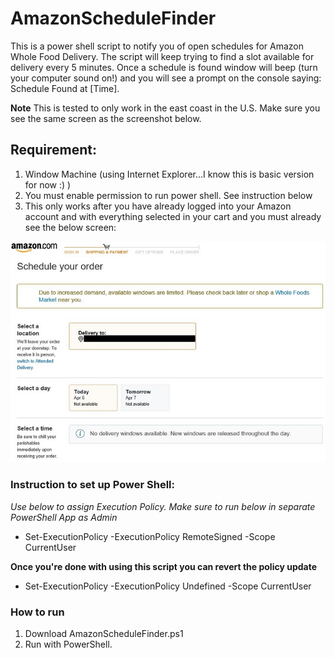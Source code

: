 # AmazonScheduleFinder
This is a power shell script to notify you of open schedules for Amazon Whole Food Delivery.  The script will keep trying to find a slot available for delivery every 5 minutes.  Once a schedule is found window will beep (turn your computer sound on!) and you will see a prompt on the console saying: Schedule Found at [Time].

**Note** This is tested to only work in the east coast in the U.S. Make sure you see the same screen as the screenshot below. 

## Requirement:
1. Window Machine (using Internet Explorer...I know this is basic version for now :) )
2. You must enable permission to run power shell.  See instruction below
3. This only works after you have already logged into your Amazon account and with everything selected in your cart and you must already see the below screen:

![alt tag](screen.jpg "Screen shot of check out")

### Instruction to set up Power Shell:
*Use below to assign Execution Policy.  Make sure to run below in separate PowerShell App as Admin*
 - Set-ExecutionPolicy -ExecutionPolicy RemoteSigned -Scope CurrentUser  


**Once you're done with using this script you can revert the policy update**
 - Set-ExecutionPolicy -ExecutionPolicy Undefined -Scope CurrentUser  
 
 ### How to run
  1. Download AmazonScheduleFinder.ps1
  2. Run with PowerShell.
